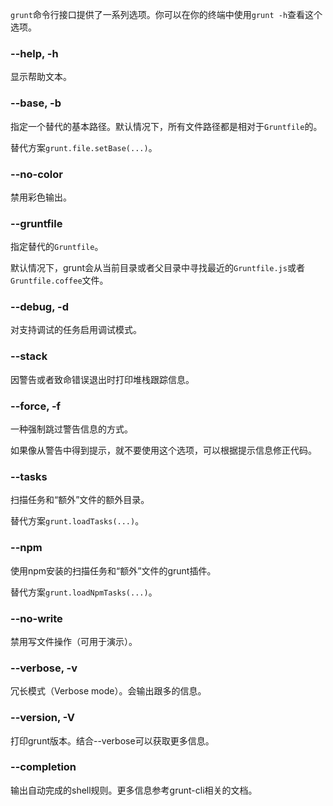 `grunt`命令行接口提供了一系列选项。你可以在你的终端中使用`grunt -h`查看这个选项。

### --help, -h

显示帮助文本。

### --base, -b

指定一个替代的基本路径。默认情况下，所有文件路径都是相对于`Gruntfile`的。

替代方案`grunt.file.setBase(...)`。

### --no-color

禁用彩色输出。

### --gruntfile

指定替代的`Gruntfile`。

默认情况下，grunt会从当前目录或者父目录中寻找最近的`Gruntfile.js`或者`Gruntfile.coffee`文件。

### --debug, -d

对支持调试的任务启用调试模式。

### --stack

因警告或者致命错误退出时打印堆栈跟踪信息。

### --force, -f

一种强制跳过警告信息的方式。

如果像从警告中得到提示，就不要使用这个选项，可以根据提示信息修正代码。

### --tasks

扫描任务和“额外”文件的额外目录。

替代方案`grunt.loadTasks(...)`。

### --npm

使用npm安装的扫描任务和“额外”文件的grunt插件。

替代方案`grunt.loadNpmTasks(...)`。

### --no-write

禁用写文件操作（可用于演示）。

### --verbose, -v

冗长模式（Verbose mode）。会输出跟多的信息。

### --version, -V

打印grunt版本。结合--verbose可以获取更多信息。

### --completion

输出自动完成的shell规则。更多信息参考grunt-cli相关的文档。
